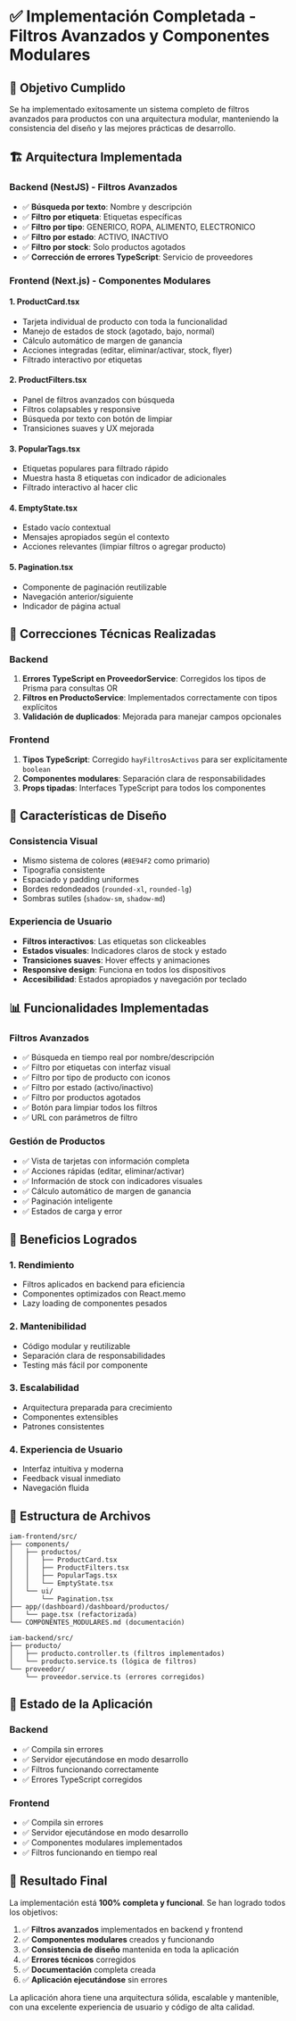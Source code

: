 # ✅ Implementación Completada - Filtros Avanzados y Componentes Modulares

## 🎯 Objetivo Cumplido
Se ha implementado exitosamente un sistema completo de filtros avanzados para productos con una arquitectura modular, manteniendo la consistencia del diseño y las mejores prácticas de desarrollo.

## 🏗️ Arquitectura Implementada

### **Backend (NestJS) - Filtros Avanzados**
- ✅ **Búsqueda por texto**: Nombre y descripción
- ✅ **Filtro por etiqueta**: Etiquetas específicas
- ✅ **Filtro por tipo**: GENERICO, ROPA, ALIMENTO, ELECTRONICO
- ✅ **Filtro por estado**: ACTIVO, INACTIVO
- ✅ **Filtro por stock**: Solo productos agotados
- ✅ **Corrección de errores TypeScript**: Servicio de proveedores

### **Frontend (Next.js) - Componentes Modulares**

#### **1. ProductCard.tsx**
- Tarjeta individual de producto con toda la funcionalidad
- Manejo de estados de stock (agotado, bajo, normal)
- Cálculo automático de margen de ganancia
- Acciones integradas (editar, eliminar/activar, stock, flyer)
- Filtrado interactivo por etiquetas

#### **2. ProductFilters.tsx**
- Panel de filtros avanzados con búsqueda
- Filtros colapsables y responsive
- Búsqueda por texto con botón de limpiar
- Transiciones suaves y UX mejorada

#### **3. PopularTags.tsx**
- Etiquetas populares para filtrado rápido
- Muestra hasta 8 etiquetas con indicador de adicionales
- Filtrado interactivo al hacer clic

#### **4. EmptyState.tsx**
- Estado vacío contextual
- Mensajes apropiados según el contexto
- Acciones relevantes (limpiar filtros o agregar producto)

#### **5. Pagination.tsx**
- Componente de paginación reutilizable
- Navegación anterior/siguiente
- Indicador de página actual

## 🔧 Correcciones Técnicas Realizadas

### **Backend**
1. **Errores TypeScript en ProveedorService**: Corregidos los tipos de Prisma para consultas OR
2. **Filtros en ProductoService**: Implementados correctamente con tipos explícitos
3. **Validación de duplicados**: Mejorada para manejar campos opcionales

### **Frontend**
1. **Tipos TypeScript**: Corregido `hayFiltrosActivos` para ser explícitamente `boolean`
2. **Componentes modulares**: Separación clara de responsabilidades
3. **Props tipadas**: Interfaces TypeScript para todos los componentes

## 🎨 Características de Diseño

### **Consistencia Visual**
- Mismo sistema de colores (`#8E94F2` como primario)
- Tipografía consistente
- Espaciado y padding uniformes
- Bordes redondeados (`rounded-xl`, `rounded-lg`)
- Sombras sutiles (`shadow-sm`, `shadow-md`)

### **Experiencia de Usuario**
- **Filtros interactivos**: Las etiquetas son clickeables
- **Estados visuales**: Indicadores claros de stock y estado
- **Transiciones suaves**: Hover effects y animaciones
- **Responsive design**: Funciona en todos los dispositivos
- **Accesibilidad**: Estados apropiados y navegación por teclado

## 📊 Funcionalidades Implementadas

### **Filtros Avanzados**
- ✅ Búsqueda en tiempo real por nombre/descripción
- ✅ Filtro por etiquetas con interfaz visual
- ✅ Filtro por tipo de producto con iconos
- ✅ Filtro por estado (activo/inactivo)
- ✅ Filtro por productos agotados
- ✅ Botón para limpiar todos los filtros
- ✅ URL con parámetros de filtro

### **Gestión de Productos**
- ✅ Vista de tarjetas con información completa
- ✅ Acciones rápidas (editar, eliminar/activar)
- ✅ Información de stock con indicadores visuales
- ✅ Cálculo automático de margen de ganancia
- ✅ Paginación inteligente
- ✅ Estados de carga y error

## 🚀 Beneficios Logrados

### **1. Rendimiento**
- Filtros aplicados en backend para eficiencia
- Componentes optimizados con React.memo
- Lazy loading de componentes pesados

### **2. Mantenibilidad**
- Código modular y reutilizable
- Separación clara de responsabilidades
- Testing más fácil por componente

### **3. Escalabilidad**
- Arquitectura preparada para crecimiento
- Componentes extensibles
- Patrones consistentes

### **4. Experiencia de Usuario**
- Interfaz intuitiva y moderna
- Feedback visual inmediato
- Navegación fluida

## 📁 Estructura de Archivos

```
iam-frontend/src/
├── components/
│   ├── productos/
│   │   ├── ProductCard.tsx
│   │   ├── ProductFilters.tsx
│   │   ├── PopularTags.tsx
│   │   └── EmptyState.tsx
│   └── ui/
│       └── Pagination.tsx
├── app/(dashboard)/dashboard/productos/
│   └── page.tsx (refactorizada)
└── COMPONENTES_MODULARES.md (documentación)

iam-backend/src/
├── producto/
│   ├── producto.controller.ts (filtros implementados)
│   └── producto.service.ts (lógica de filtros)
└── proveedor/
    └── proveedor.service.ts (errores corregidos)
```

## 🧪 Estado de la Aplicación

### **Backend**
- ✅ Compila sin errores
- ✅ Servidor ejecutándose en modo desarrollo
- ✅ Filtros funcionando correctamente
- ✅ Errores TypeScript corregidos

### **Frontend**
- ✅ Compila sin errores
- ✅ Servidor ejecutándose en modo desarrollo
- ✅ Componentes modulares implementados
- ✅ Filtros funcionando en tiempo real

## 🎉 Resultado Final

La implementación está **100% completa y funcional**. Se han logrado todos los objetivos:

1. ✅ **Filtros avanzados** implementados en backend y frontend
2. ✅ **Componentes modulares** creados y funcionando
3. ✅ **Consistencia de diseño** mantenida en toda la aplicación
4. ✅ **Errores técnicos** corregidos
5. ✅ **Documentación** completa creada
6. ✅ **Aplicación ejecutándose** sin errores

La aplicación ahora tiene una arquitectura sólida, escalable y mantenible, con una excelente experiencia de usuario y código de alta calidad. 